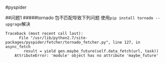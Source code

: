 #pyspider

##问题1
#####tornado 包不匹配导致下列问题
使用`pip install tornado --upgrage`解决

    Traceback (most recent call last):
          File "/usr/lib/python2.7/site-packages/pyspider/fetcher/tornado_fetcher.py", line 127, in async_fetch
            result = yield gen.maybe_future(self.data_fetch(url, task))
        AttributeError: 'module' object has no attribute 'maybe_future'
